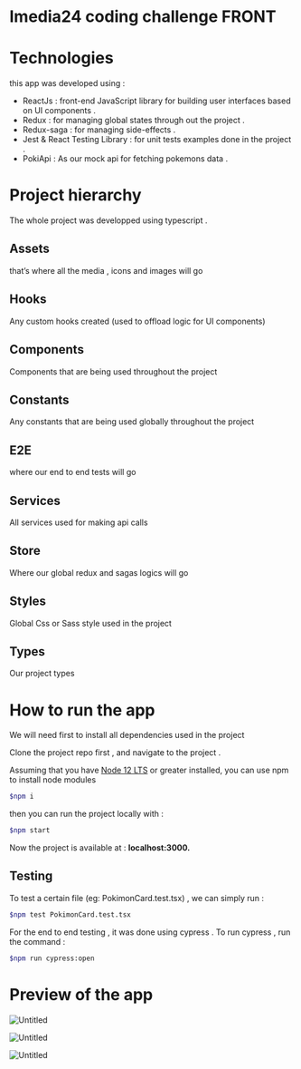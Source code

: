 # Imedia24 coding challenge FRONT

# Technologies

this app was developed using : 

- ReactJs : front-end JavaScript library for building user interfaces based on UI components .
- Redux : for managing global states through out the project .
- Redux-saga : for managing side-effects .
- Jest & React Testing Library : for unit tests examples done in the project .
- PokiApi : As our mock api for fetching pokemons data .

# Project hierarchy

The whole project was developped using typescript . 

## Assets

that’s where all the media , icons and images will go 

## Hooks

Any custom hooks created (used to offload logic for UI components)

## Components

Components that are being used throughout the project 

## Constants

Any constants that are being used globally throughout the project

## E2E

where our end to end tests will go 

## Services

All services used for making api calls

## Store

Where our global redux and sagas logics will go 

## Styles

Global Css or Sass style used in the project

## Types

Our project types 

# How to run the app

We will need first to install all dependencies used in the project 

Clone the project repo first , and navigate to the project .

Assuming that you have [Node 12 LTS](https://nodejs.org/en/download/) or greater installed, you can use npm to install node modules 

```bash
$npm i 
```

then you can run the project locally with : 

```bash
$npm start
```

Now the project is available at : **localhost:3000.**

## Testing

To test a certain file (eg: PokimonCard.test.tsx) , we can simply run :

```bash
$npm test PokimonCard.test.tsx
```

For the end to end testing , it was done using cypress . To run cypress , run the command :

```bash
$npm run cypress:open
```

# Preview of the app

![Untitled](Imedia24%20coding%20challenge%20FRONT%201f9f2e662c6f477688653ad3e512b255/Untitled.png)

![Untitled](Imedia24%20coding%20challenge%20FRONT%201f9f2e662c6f477688653ad3e512b255/Untitled%201.png)

![Untitled](Imedia24%20coding%20challenge%20FRONT%201f9f2e662c6f477688653ad3e512b255/Untitled%202.png)